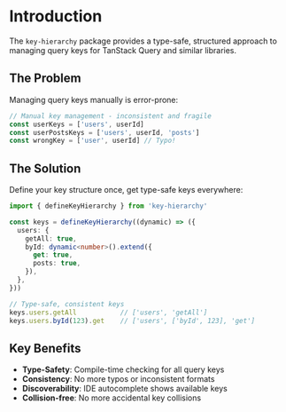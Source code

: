 # Introduction

The `key-hierarchy` package provides a type-safe, structured approach to managing query keys for TanStack Query and similar libraries.

## The Problem

Managing query keys manually is error-prone:

```typescript
// Manual key management - inconsistent and fragile
const userKeys = ['users', userId]
const userPostsKeys = ['users', userId, 'posts']
const wrongKey = ['user', userId] // Typo!
```

## The Solution

Define your key structure once, get type-safe keys everywhere:

```typescript
import { defineKeyHierarchy } from 'key-hierarchy'

const keys = defineKeyHierarchy((dynamic) => ({
  users: {
    getAll: true,
    byId: dynamic<number>().extend({
      get: true,
      posts: true,
    }),
  },
}))

// Type-safe, consistent keys
keys.users.getAll           // ['users', 'getAll']
keys.users.byId(123).get    // ['users', ['byId', 123], 'get']
```

## Key Benefits

- **Type-Safety**: Compile-time checking for all query keys
- **Consistency**: No more typos or inconsistent formats
- **Discoverability**: IDE autocomplete shows available keys
- **Collision-free**: No more accidental key collisions
